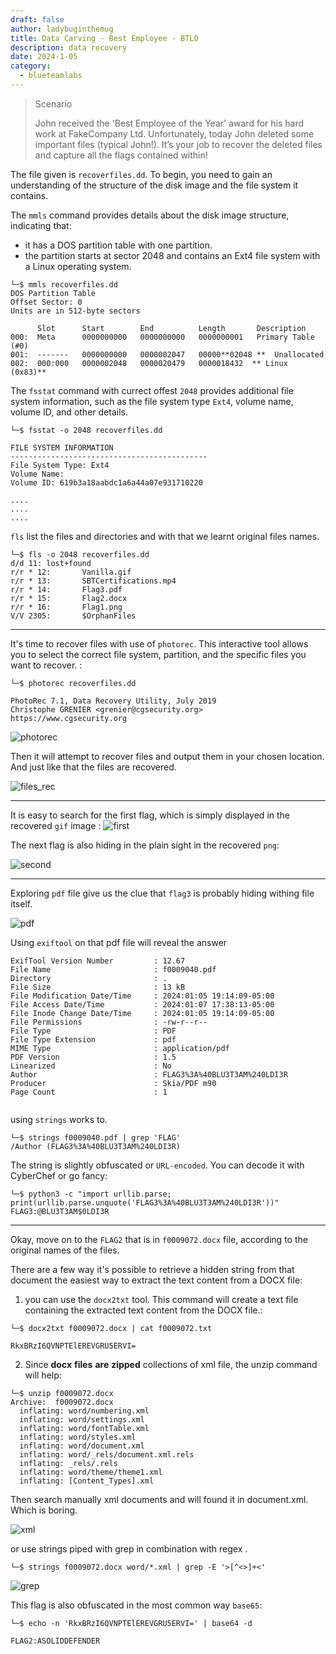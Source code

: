 ```yaml
---
draft: false
author: ladybuginthemug
title: Data Carving - Best Employee - BTLO
description: data recovery 
date: 2024-1-05
category:
  - blueteamlabs
---
```



> Scenario
>
>John received the 'Best Employee of the Year' award for his hard work at FakeCompany Ltd. Unfortunately, today John deleted some important files (typical John!). It’s your job to recover the deleted files and capture all the flags contained within!


The file given is `recoverfiles.dd`. To begin, you need to gain an understanding of the structure of the disk image and the file system it contains. 

The `mmls` command provides details about the disk image structure, indicating that:

- it has a DOS partition table with one partition. 
- the partition starts at sector 2048 and contains an Ext4 file system with a Linux operating system.

```
└─$ mmls recoverfiles.dd 
DOS Partition Table
Offset Sector: 0
Units are in 512-byte sectors

      Slot      Start        End          Length       Description
000:  Meta      0000000000   0000000000   0000000001   Primary Table (#0)
001:  -------   0000000000   0000002047   00000**02048 **  Unallocated
002:  000:000   0000002048   0000020479   0000018432  ** Linux (0x83)**
```                  

The `fsstat` command with currect offest `2048` provides additional file system information, such as the file system type `Ext4`, volume name, volume ID, and other details.
```
└─$ fsstat -o 2048 recoverfiles.dd 

FILE SYSTEM INFORMATION
--------------------------------------------
File System Type: Ext4
Volume Name: 
Volume ID: 619b3a18aabdc1a6a44a07e931710220

....
....
....

```

`fls` list the files and directories and with that we learnt original files names. 

```
└─$ fls -o 2048 recoverfiles.dd
d/d 11: lost+found
r/r * 12:       Vanilla.gif
r/r * 13:       SBTCertifications.mp4
r/r * 14:       Flag3.pdf
r/r * 15:       Flag2.docx
r/r * 16:       Flag1.png
V/V 2305:       $OrphanFiles
```
---

It's time to recover files with use of `photorec`. This interactive tool allows you to select the correct file system, partition, and the specific files you want to recover. :

```
└─$ photorec recoverfiles.dd

PhotoRec 7.1, Data Recovery Utility, July 2019
Christophe GRENIER <grenier@cgsecurity.org>
https://www.cgsecurity.org
```
![photorec](https://github.com/ladybuginthemug/ladybuginthemug.github.io/assets/88084724/580a238b-d606-4d9e-b4fc-24239987915d)

Then it will attempt to recover files and output them in your chosen location. And just like that the files are recovered. 


![files_rec](https://github.com/ladybuginthemug/ladybuginthemug.github.io/assets/88084724/5942a645-9c1f-4769-a0b7-1edc6a1e6ca7)

---

It is easy to search for the first flag, which is simply displayed in the recovered `gif` image :
![first](https://github.com/ladybuginthemug/ladybuginthemug.github.io/assets/88084724/5dc8c1db-99a3-4c19-afc8-9c3c37a1b1fc)


The next flag is also hiding in the plain sight in the recovered `png`:

![second](https://github.com/ladybuginthemug/ladybuginthemug.github.io/assets/88084724/83f2d8d2-b8a0-4f50-9342-b08e4ab83259)

---

Exploring `pdf` file give  us the clue that `flag3` is probably hiding withing file itself. 

![pdf](https://github.com/ladybuginthemug/ladybuginthemug.github.io/assets/88084724/9c4dc63e-f195-447a-9610-af8e1fc77f91)


Using `exiftool` on that pdf file will reveal the answer

```
ExifTool Version Number         : 12.67
File Name                       : f0009040.pdf
Directory                       : .
File Size                       : 13 kB
File Modification Date/Time     : 2024:01:05 19:14:09-05:00
File Access Date/Time           : 2024:01:07 17:38:13-05:00
File Inode Change Date/Time     : 2024:01:05 19:14:09-05:00
File Permissions                : -rw-r--r--
File Type                       : PDF
File Type Extension             : pdf
MIME Type                       : application/pdf
PDF Version                     : 1.5
Linearized                      : No
Author                          : FLAG3%3A%40BLU3T3AM%240LDI3R
Producer                        : Skia/PDF m90
Page Count                      : 1
                                          
```

using `strings` works to. 

```
└─$ strings f0009040.pdf | grep 'FLAG'  
/Author (FLAG3%3A%40BLU3T3AM%240LDI3R)

```

The string is slightly obfuscated or `URL-encoded`. You can decode it with CyberChef or go fancy: 

```
└─$ python3 -c "import urllib.parse; print(urllib.parse.unquote('FLAG3%3A%40BLU3T3AM%240LDI3R'))"
FLAG3:@BLU3T3AM$0LDI3R

```
---

Okay, move on to the `FLAG2` that is in `f0009072.docx` file, according to the original names of the files. 

There are a few way it's possible to retrieve a hidden string from that document the easiest way to extract the text content from a DOCX file:

1. you can use the `docx2txt` tool. This command will create a text file containing the extracted text content from the DOCX file.: 

```
└─$ docx2txt f0009072.docx | cat f0009072.txt 

RkxBRzI6QVNPTElEREVGRU5ERVI=

```

2. Since **docx** **files** **are** **zipped** collections of xml file, the unzip command will help:
```
└─$ unzip f0009072.docx 
Archive:  f0009072.docx
  inflating: word/numbering.xml      
  inflating: word/settings.xml       
  inflating: word/fontTable.xml      
  inflating: word/styles.xml         
  inflating: word/document.xml       
  inflating: word/_rels/document.xml.rels  
  inflating: _rels/.rels             
  inflating: word/theme/theme1.xml   
  inflating: [Content_Types].xml 
```

Then search manually xml documents and will found it in document.xml. Which is boring. 

![xml](https://github.com/ladybuginthemug/ladybuginthemug.github.io/assets/88084724/800af69d-407f-480a-8662-ffaf29ab62de)


or use strings piped with grep in combination with regex .

```
└─$ strings f0009072.docx word/*.xml | grep -E '>[^<>]+<'
```
![grep](https://github.com/ladybuginthemug/ladybuginthemug.github.io/assets/88084724/f5e0fa2b-54b5-4abc-81da-bce12bfd29ed)

This flag is also obfuscated in the most common way `base65`:

```
└─$ echo -n 'RkxBRzI6QVNPTElEREVGRU5ERVI=' | base64 -d

FLAG2:ASOLIDDEFENDER   
```

